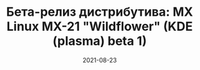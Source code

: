 ---
layout: post
title: "Бета-релиз дистрибутива: MX Linux MX-21 \"Wildflower\" (KDE (plasma) beta 1)"
date: 2021-08-23   
---